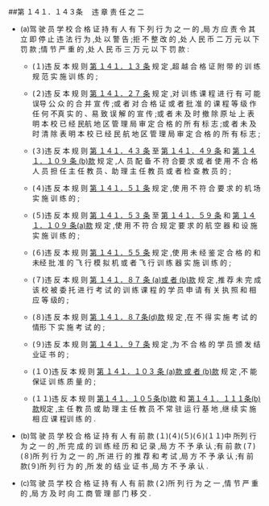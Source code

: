 ##第 １４１．１４３条 　违 章 责 任 之 二

- (a)驾 驶 员 学 校 合 格 证 持 有 人 有 下 列 行 为 之 一 的 ,局 方 应 责 令 其 立 即 停 止 违 法 行 为 ,处 以 警 告 ;拒 不 整 改 的 ,处 人 民 币 二 万 元 以 下 罚 款 ;情 节 严 重 的 ,处 人 民 币 三 万 元 以 下 罚 款 :

  + (１)违 反 本 规 则 [第 １４１．１３ 条](CCAR.141.13.MD) 规 定 ,超 越 合 格 证 附 带 的 训 练 规 范 实 施 训 练 的 ;

  + (２)违 反 本 规 则 [第 １４１．２７ 条](CCAR.141.27.MD) 规 定 ,对 训 练 课 程 进 行 有 可 能 误导 公 众 的 合 并 宣 传 ;或 者 对 合 格 证 或 者 批 准 的 课 程 等 级 作 任 何 不真 实 的 、易 致 误 解 的 宣 传 ;或 者 未 及 时 撤 除 原 址 上 表 明 本 校 已 经 民航 地 区 管 理 局 审 定 合 格 的 所 有 标 志 ;或 者 未 及 时 清 除 表 明 本 校 已 经 民 航 地 区 管 理 局 审 定 合 格 的 所 有 标 志 ;

  + (３)违 反 本 规 则 [第 １４１．４３ 条](CCAR.141.43.MD) 至 [第 １４１．４９ 条](CCAR.141.49.MD) 和 [第 １４１．１０９ 条 (b)款](CCAR.141.109.MD) 规 定 ,人 员 配 备 不 符 合要 求 或 者 使 用 不 合 格 人 员 担 任 主 任 教 员 、助 理 主 任 教 员 或 者 检 查 教 员 的 ;

  + (４)违 反 本 规 则 [第 １４１．５１ 条](CCAR.141.51.MD) 规 定 ,使 用 不 符 合 要 求 的 机 场 实 施 训 练 的 ;

  + (５)违 反 本 规 则 [第 １４１．５３ 条](CCAR.141.53.MD) 至 [第 １４１．５９ 条](CCAR.141.59.MD) 和 [第 １４１．１０９ 条(a)款](CCAR.141.109.MD) 规 定 ,使 用 不 符 合 规 定 要 求 的 航 空 器 和 设 施 实 施 训 练 的 ;

  + (６)违 反 本 规 则 [第 １４１．５５ 条](CCAR.141.55.MD) 规 定 ,使 用 未 经 鉴 定 合 格 的 和 未经 批 准 的 飞 行 模 拟 机 或 者 飞 行 训 练 器 实 施 训 练 的 ;

  + (７)违 反 本 规 则 [第 １４１．８７ 条 (a)或 者 (b)款](CCAR.141.87.MD) 规 定 ,推 荐 未 完 成该 校 被 委 托 进 行 考 试 的 训 练 课 程 的 学 员 申 请 有 关 执 照 和 相 应 等 级的 ; 

  + (８)违 反 本 规 则 [第 １４１．８７条(d)款](CCAR.141.87.MD) 规 定 ,在 不 得 实 施 考 试 的 情形 下 实 施 考 试 的 ; 

  + (９)违 反 本 规 则 [第 １４１．９７ 条](CCAR.141.97.MD) 规 定 ,为 不 合 格 的 学 员 颁 发 结 业证 书 的 ; 

  + (１０)违 反 本 规 则 [第 １４１．１０３ 条 (a)款 或 者 (b)款](CCAR.141.103.MD) 规 定 ,不 能 保证 训 练 质 量 的 ;

  + (１１)违 反 本 规 则 [第１４１．１０５条(b)款](CCAR.141.105.MD) 和 [第１４１．１１１条(b)款](CCAR.141.111.MD)规定 ,主 任 教 员 或 助 理 主 任 教 员 不 常 驻 运 行 基 地 ,继 续 实 施 相 应 课 程训 练 的 . 

- (b)驾 驶 员 学 校 合 格 证 持 有 人 有 前 款 (１)(４)(５)(６)(１１)中 所列 行 为 之 一 的 ,所 完 成 的 训 练 经 历 和 记 录 ,局 方 不 予 承 认 ;有 前 款 (７)(８)所 列 行 为 之 一 的 ,所 进 行 的 推 荐 和 考 试 ,局 方 不 予 承 认 ;有 前 款(９)所 列 行 为 的 ,所 发 的 结 业 证 书 ,局 方 不 予 承 认 .

- (c)驾 驶 员 学 校 合 格 证 持 有 人 有 前 款 (２)所 列 行 为 之 一 ,情 节 严 重 的 ,局 方 及 时 向 工 商 管 理 部 门 移 交 .